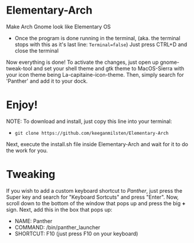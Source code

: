 # Elementary-Arch
Make Arch Gnome look like Elementary OS 

- Once the program is done running in the terminal, (aka. the terminal stops with this as it's last line: `Terminal=false`)
Just press CTRL+D and close the terminal

Now everything is done! To activate the changes, just open up gnome-tweak-tool and set your shell theme and gtk theme to MacOS-Sierra with your icon theme being La-capitaine-icon-theme. Then, simply search for 'Panther' and add it to your dock.

# Enjoy!

NOTE: To download and install, just copy this line into your terminal:
- `git clone https://github.com/keeganmilsten/Elementary-Arch`

Next, execute the install.sh file inside Elementary-Arch and wait for it to do the work for you.



# Tweaking

If you wish to add a custom keyboard shortcut to *Panther*, just press the Super key and search for "Keyboard Sortcuts" and press "Enter". Now, scroll down to the bottom of the window that pops up and press the big **+** sign. Next, add this in the box that pops up:
- NAME: Panther
- COMMAND: /bin/panther_launcher
- SHORTCUT: F10 (just press F10 on your keyboard)
